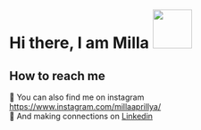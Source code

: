 # Hi there, I am Milla <img src="https://camo.githubusercontent.com/b0fa06ee100360ae8811a115c133de7848891e3b/68747470733a2f2f6769746875622e6769746875626173736574732e636f6d2f696d616765732f6d6f6e612d776869737065722e676966" width="70" height="70" />
## How to reach me
:pencil:  You can also find me on instagram  https://www.instagram.com/millaaprillya/ </br>
:handshake: And making connections on [Linkedin](https://www.linkedin.com/in/millaaprillya/)
